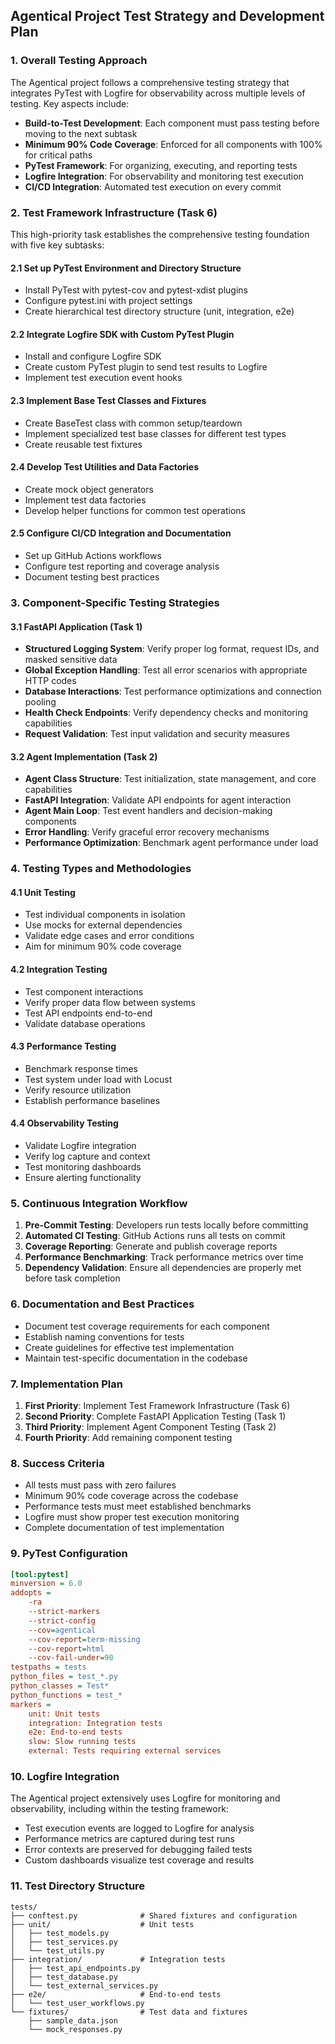## Agentical Project Test Strategy and Development Plan

### 1. Overall Testing Approach

The Agentical project follows a comprehensive testing strategy that integrates PyTest with Logfire for observability across multiple levels of testing. Key aspects include:

- **Build-to-Test Development**: Each component must pass testing before moving to the next subtask
- **Minimum 90% Code Coverage**: Enforced for all components with 100% for critical paths
- **PyTest Framework**: For organizing, executing, and reporting tests
- **Logfire Integration**: For observability and monitoring test execution
- **CI/CD Integration**: Automated test execution on every commit

### 2. Test Framework Infrastructure (Task 6)

This high-priority task establishes the comprehensive testing foundation with five key subtasks:

#### 2.1 Set up PyTest Environment and Directory Structure
- Install PyTest with pytest-cov and pytest-xdist plugins
- Configure pytest.ini with project settings
- Create hierarchical test directory structure (unit, integration, e2e)

#### 2.2 Integrate Logfire SDK with Custom PyTest Plugin
- Install and configure Logfire SDK
- Create custom PyTest plugin to send test results to Logfire
- Implement test execution event hooks

#### 2.3 Implement Base Test Classes and Fixtures
- Create BaseTest class with common setup/teardown
- Implement specialized test base classes for different test types
- Create reusable test fixtures

#### 2.4 Develop Test Utilities and Data Factories
- Create mock object generators
- Implement test data factories
- Develop helper functions for common test operations

#### 2.5 Configure CI/CD Integration and Documentation
- Set up GitHub Actions workflows
- Configure test reporting and coverage analysis
- Document testing best practices

### 3. Component-Specific Testing Strategies

#### 3.1 FastAPI Application (Task 1)

- **Structured Logging System**: Verify proper log format, request IDs, and masked sensitive data
- **Global Exception Handling**: Test all error scenarios with appropriate HTTP codes
- **Database Interactions**: Test performance optimizations and connection pooling
- **Health Check Endpoints**: Verify dependency checks and monitoring capabilities
- **Request Validation**: Test input validation and security measures

#### 3.2 Agent Implementation (Task 2)

- **Agent Class Structure**: Test initialization, state management, and core capabilities
- **FastAPI Integration**: Validate API endpoints for agent interaction
- **Agent Main Loop**: Test event handlers and decision-making components
- **Error Handling**: Verify graceful error recovery mechanisms
- **Performance Optimization**: Benchmark agent performance under load

### 4. Testing Types and Methodologies

#### 4.1 Unit Testing

- Test individual components in isolation
- Use mocks for external dependencies
- Validate edge cases and error conditions
- Aim for minimum 90% code coverage

#### 4.2 Integration Testing

- Test component interactions
- Verify proper data flow between systems
- Test API endpoints end-to-end
- Validate database operations

#### 4.3 Performance Testing

- Benchmark response times
- Test system under load with Locust
- Verify resource utilization
- Establish performance baselines

#### 4.4 Observability Testing

- Validate Logfire integration
- Verify log capture and context
- Test monitoring dashboards
- Ensure alerting functionality

### 5. Continuous Integration Workflow

1. **Pre-Commit Testing**: Developers run tests locally before committing
2. **Automated CI Testing**: GitHub Actions runs all tests on commit
3. **Coverage Reporting**: Generate and publish coverage reports
4. **Performance Benchmarking**: Track performance metrics over time
5. **Dependency Validation**: Ensure all dependencies are properly met before task completion

### 6. Documentation and Best Practices

- Document test coverage requirements for each component
- Establish naming conventions for tests
- Create guidelines for effective test implementation
- Maintain test-specific documentation in the codebase

### 7. Implementation Plan

1. **First Priority**: Implement Test Framework Infrastructure (Task 6)
2. **Second Priority**: Complete FastAPI Application Testing (Task 1)
3. **Third Priority**: Implement Agent Component Testing (Task 2)
4. **Fourth Priority**: Add remaining component testing

### 8. Success Criteria

- All tests must pass with zero failures
- Minimum 90% code coverage across the codebase
- Performance tests must meet established benchmarks
- Logfire must show proper test execution monitoring
- Complete documentation of test implementation

### 9. PyTest Configuration

```ini
[tool:pytest]
minversion = 6.0
addopts =
    -ra
    --strict-markers
    --strict-config
    --cov=agentical
    --cov-report=term-missing
    --cov-report=html
    --cov-fail-under=90
testpaths = tests
python_files = test_*.py
python_classes = Test*
python_functions = test_*
markers =
    unit: Unit tests
    integration: Integration tests
    e2e: End-to-end tests
    slow: Slow running tests
    external: Tests requiring external services
```

### 10. Logfire Integration

The Agentical project extensively uses Logfire for monitoring and observability, including within the testing framework:

- Test execution events are logged to Logfire for analysis
- Performance metrics are captured during test runs
- Error contexts are preserved for debugging failed tests
- Custom dashboards visualize test coverage and results

### 11. Test Directory Structure

```
tests/
├── conftest.py              # Shared fixtures and configuration
├── unit/                    # Unit tests
│   ├── test_models.py
│   ├── test_services.py
│   └── test_utils.py
├── integration/             # Integration tests
│   ├── test_api_endpoints.py
│   ├── test_database.py
│   └── test_external_services.py
├── e2e/                     # End-to-end tests
│   └── test_user_workflows.py
└── fixtures/                # Test data and fixtures
    ├── sample_data.json
    └── mock_responses.py
```
